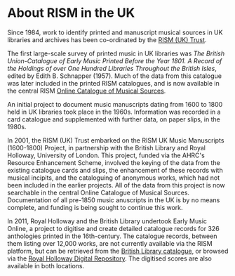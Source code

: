 # About RISM in the UK  

Since 1984, work to identify printed and manuscript musical sources in UK libraries and archives has been co-ordinated by the [RISM (UK) Trust](/rism_uk_trust).  

The first large-scale survey of printed music in UK libraries was *The British Union-Catalogue of Early Music Printed Before the Year 1801. A Record of the Holdings of over One Hundred Libraries Throughout the British Isles*, edited by Edith B. Schnapper (1957). Much of the data from this catalogue was later included in the printed RISM catalogues, and is now available in the central RISM [Online Catalogue of Musical Sources](http://www.rism.info/home.html).

An initial project to document music manuscripts dating from 1600 to 1800 held in UK libraries took place in the 1960s. Information was recorded in a card catalogue and supplemented with further data, on paper slips, in the 1980s.

In 2001, the RISM (UK) Trust embarked on the RISM UK Music Manuscripts (1600-1800) Project, in partnership with the British Library and Royal Holloway, University of London. This project, funded via the AHRC's Resource Enhancement Scheme, involved the keying of the data from the existing catalogue cards and slips, the enhancement of these records with musical incipits, and the cataloguing of anonymous works, which had not been included in the earlier projects. All of the data from this project is now searchable in the central Online Catalogue of Musical Sources.  Documentation of all pre-1850 music anuscripts in the UK is by no means complete, and funding is being sought to continue this work.

In 2011, Royal Holloway and the British Library undertook Early Music Online, a project to digitise and create detailed catalogue records for 326 anthologies printed in the 16th-century. The catalogue records, between them listing over 12,000 works, are not currently available via the RISM platform, but can be retrieved from the [British Library catalogue](http://explore.bl.uk/primo_library/libweb/action/search.do?fn=search&ct=search&initialSearch=true&mode=Basic&tab=local_tab&indx=1&dum=true&srt=rank&vid=BLVU1&frbg=&tb=t&vl%28freeText0%29=dar_287&scp.scps=scope%3A%28BLCONTENT%29&vl%282084770704UI0%29=any&vl%282084770704UI0%29=title&vl%282084770704UI0%29=any), or browsed via the [Royal Holloway Digital Repository](https://repository.royalholloway.ac.uk/hierarchy.do?topic=52facdbd-19ce-2b92-dbd5-434289d29e8b&page=1). The digitised scores are also available in both locations.  

